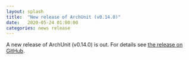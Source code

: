 ```yaml
---
layout: splash
title:  "New release of ArchUnit (v0.14.0)"
date:   2020-05-24 01:00:00
categories: news release
---
```


A new release of ArchUnit (v0.14.0) is out. For details see [the release on GitHub](https://github.com/TNG/ArchUnit/releases/tag/v0.14.0 "ArchUnit v0.14.0 on GitHub").
